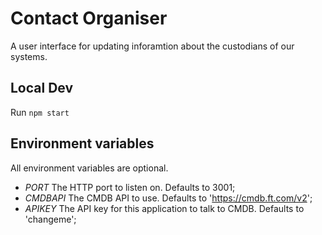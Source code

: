 # Contact Organiser

A user interface for updating inforamtion about the custodians of our systems.

## Local Dev
Run `npm start`

## Environment variables
All environment variables are optional.

- _PORT_ The HTTP port to listen on.  Defaults to 3001;
- _CMDBAPI_ The CMDB API to use.  Defaults to 'https://cmdb.ft.com/v2';
- _APIKEY_ The API key for this application to talk to CMDB.  Defaults to 'changeme';
